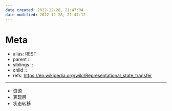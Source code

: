 ```yaml
---
date created: 2022-12-28, 21:47:04
date modified: 2022-12-28, 21:47:12
---
```


# Meta

- alias: REST
- parent ::
- siblings ::
- child ::
- refs: https://en.wikipedia.org/wiki/Representational_state_transfer

---

- 资源
- 表现层
- 状态转移
